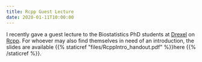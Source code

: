 ```yaml
---
title: Rcpp Guest Lecture
date: 2020-01-11T10:00:00
---
```


I recently gave a guest lecture to the Biostatistics PhD students at [Drexel](https://drexel.edu/dornsife/) on [Rcpp](http://www.rcpp.org/).
For whoever may also find themselves in need of an introduction, the slides are available {{% staticref "files/RcppIntro_handout.pdf" %}}here {{% /staticref %}}.
